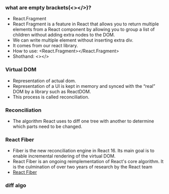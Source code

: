 ### what are empty brackets(<></>)?
* React.Fragment
* React Fragment is a feature in React that allows you to return multiple elements from a React component by allowing you to group a list of children without adding extra nodes to the DOM.
* We can write multiple element without inserting extra div.
* It comes from our react library.
* How to use: <React.Fragment></React.Fragment>
* Shothand: <></>

### Virtual DOM
* Representation of actual dom.
* Representation of a UI is kept in memory and synced with the “real” DOM by a library such as ReactDOM. 
* This process is called reconciliation.

### Reconciliation
* The algorithm React uses to diff one tree with another to determine which parts need to be changed.

### React Fiber
* Fiber is the new reconciliation engine in React 16. Its main goal is to enable incremental rendering of the virtual DOM.
* React Fiber is an ongoing reimplementation of React's core algorithm. It is the culmination of over two years of research by the React team
* [React Fiber](https://github.com/acdlite/react-fiber-architecture)
### diff algo